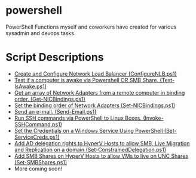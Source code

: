 powershell
==========

PowerShell Functions myself and coworkers have created for various sysadmin and devops tasks.

Script Descriptions
=================

* [Create and Configure Network Load Balancer (ConfigureNLB.ps1)](https://github.com/alexinslc/powershell/blob/master/ConfigureNLB.ps1)
* [Test if a computer is awake via Powershell OR SMB Share. (Test-IsAwake.ps1)](https://github.com/alexinslc/powershell/blob/master/Test-IsAwake.ps1)
* [Get an array of Network Adapters from a remote computer in binding order. (Get-NICBindings.ps1)](https://github.com/alexinslc/powershell/blob/master/Get-NICBindings.ps1)
* [Set the binding order of Network Adapters (Set-NICBindings.ps1)]()
* [Send an e-mail. (Send-Email.ps1)](https://github.com/alexinslc/powershell/blob/master/Send-Email.ps1)
* [Run SSH commands via PowerShell to Linux Boxes. (Invoke-SSHCommand.ps1)](https://github.com/alexinslc/powershell/blob/master/Invoke-SSHCommand.ps1)
* [Set the Credentials on a Windows Service Using PowerShell (Set-ServiceCreds.ps1)](https://github.com/alexinslc/powershell/blob/master/Set-ServiceCreds.ps1)
* [Add AD delegation rights to HyperV Hosts to allow SMB, Live Migration and Replication on a domain (Set-ConstrainedDelegation.ps1)](https://github.com/alexinslc/powershell/blob/master/Set-ConstrainedDelegation.ps1)
* [Add SMB Shares on HyperV Hosts to allow VMs to live on UNC Shares (Set-SMBShares.ps1)](https://github.com/alexinslc/powershell/blob/master/Set-SMBShares.ps1)
* More coming soon!